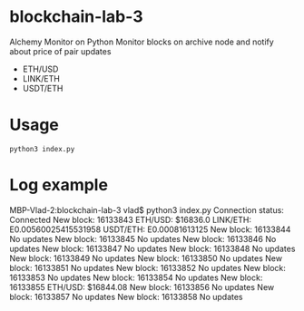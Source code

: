# blockchain-lab-3
 Alchemy Monitor on Python
 Monitor blocks on archive node and notify about price of pair updates
- ETH/USD
- LINK/ETH
- USDT/ETH
# Usage
~~~
python3 index.py
~~~

# Log example
MBP-Vlad-2:blockchain-lab-3 vlad$ python3 index.py
Connection status: Connected
New block: 16133843
ETH/USD: $16836.0
LINK/ETH: E0.00560025415531958
USDT/ETH: E0.00081613125
New block: 16133844
No updates
New block: 16133845
No updates
New block: 16133846
No updates
New block: 16133847
No updates
New block: 16133848
No updates
New block: 16133849
No updates
New block: 16133850
No updates
New block: 16133851
No updates
New block: 16133852
No updates
New block: 16133853
No updates
New block: 16133854
No updates
New block: 16133855
ETH/USD: $16844.08
New block: 16133856
No updates
New block: 16133857
No updates
New block: 16133858
No updates

